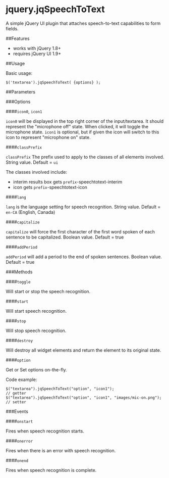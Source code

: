 # jquery.jqSpeechToText
A simple jQuery UI plugin that attaches speech-to-text capabilities to form fields.

##Features

* works with jQuery 1.8+
* requires jQuery UI 1.9+

##Usage

Basic usage:

    $('textarea').jqSpeechToText( {options} );

##Parameters

###Options

####`icon0`, `icon1`

`icon0` will be displayed in the top right corner of the input/textarea.  It should represent the "microphone off" state.  When clicked, it will toggle the microphone state.
`icon1` is optional, but if given the icon will switch to this icon to represent "microphone on" state.

####`classPrefix`

`classPrefix` The prefix used to apply to the classes of all elements involved. String value. Default = `ui`

The classes involved include:
* interim results box gets `prefix`-speechtotext-interim
* icon gets `prefix`-speechtotext-icon

####`lang`

`lang` is the language setting for speech recognition.  String value. Default = `en-CA` (English, Canada)

####`capitalize`

`capitalize` will force the first character of the first word spoken of each sentence to be capitalized. Boolean value.  Default = true

####`addPeriod`

`addPeriod` will add a period to the end of spoken sentences.  Boolean value. Default = true
	
###Methods

####`toggle`

Will start or stop the speech recognition.

####`start`

Will start speech recognition.

####`stop`

Will stop speech recognition.

####`destroy`

Will destroy all widget elements and return the element to its original state.

####`option`

Get or Set options on-the-fly.

Code example:

	$("textarea").jqSpeechToText("option", "icon1");			                  // getter
	$("textarea").jqSpeechToText("option", "icon1", "images/mic-on.png");		// setter

###Events

####`onstart`

Fires when speech recognition starts.

####`onerror`

Fires when there is an error with speech recognition.

####`onend`

Fires when speech recognition is complete.
